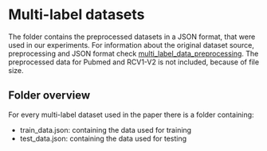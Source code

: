 # Multi-label datasets

The folder contains the preprocessed datasets in a JSON format, that were used in our experiments. For information about the original dataset source, preprocessing and JSON format check [multi_label_data_preprocessing](https://github.com/drndr/project_ds_textclass/tree/main/multi_label_data_preprocessing). The preprocessed data for Pubmed and RCV1-V2 is not included, because of file size.

## Folder overview

For every multi-label dataset used in the paper there is a folder containing:
- train_data.json: containing the data used for training
- test_data.json: containing the data used for testing
